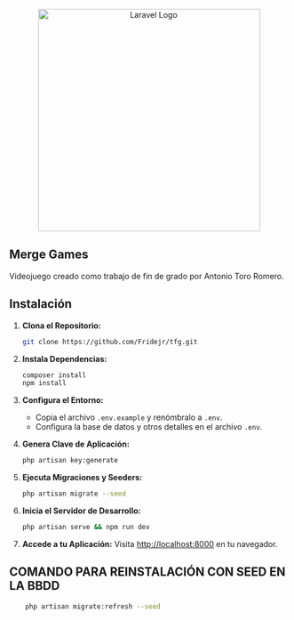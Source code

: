 <p align="center"><a href="https://laravel.com" target="_blank"><img src="https://raw.githubusercontent.com/laravel/art/master/logo-lockup/5%20SVG/2%20CMYK/1%20Full%20Color/laravel-logolockup-cmyk-red.svg" width="400" alt="Laravel Logo">
</a></p>

## Merge Games

Videojuego creado como trabajo de fin de grado por Antonio Toro Romero.


## Instalación

1. **Clona el Repositorio:**
    ```bash
    git clone https://github.com/Fridejr/tfg.git

2. **Instala Dependencias:**
    ```bash
    composer install
    npm install

3. **Configura el Entorno:**
    - Copia el archivo `.env.example` y renómbralo a `.env`.
    - Configura la base de datos y otros detalles en el archivo `.env`.

4. **Genera Clave de Aplicación:**
    ```bash
    php artisan key:generate

5. **Ejecuta Migraciones y Seeders:**
    ```bash
    php artisan migrate --seed

6. **Inicia el Servidor de Desarrollo:**
    ```bash
    php artisan serve && npm run dev

8. **Accede a tu Aplicación:**
   Visita [http://localhost:8000](http://localhost:8000) en tu navegador.




## COMANDO PARA REINSTALACIÓN CON SEED EN LA BBDD
```bash
    php artisan migrate:refresh --seed